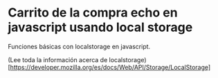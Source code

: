 # Carrito de la compra echo en javascript usando local storage

Funciones básicas con localstorage en javascript.

(Lee toda la información acerca de localstorage)[https://developer.mozilla.org/es/docs/Web/API/Storage/LocalStorage]